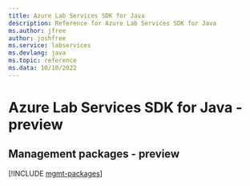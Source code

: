 ```yaml
---
title: Azure Lab Services SDK for Java
description: Reference for Azure Lab Services SDK for Java
ms.author: jfree
author: joshfree
ms.service: labservices
ms.devlang: java
ms.topic: reference
ms.data: 10/10/2022
---
```

# Azure Lab Services SDK for Java - preview

## Management packages - preview
[!INCLUDE [mgmt-packages](lab-services-mgmt-index.md)]